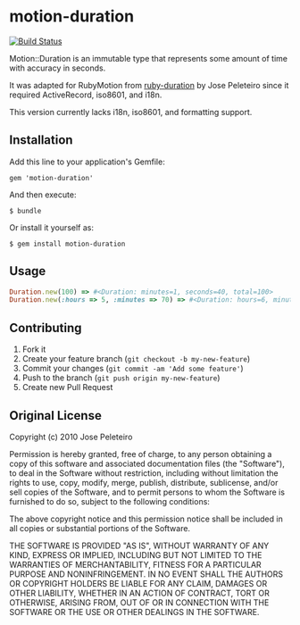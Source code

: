 # motion-duration

[![Build Status](https://travis-ci.org/OTGApps/motion-duration.svg)](https://travis-ci.org/OTGApps/motion-duration)

Motion::Duration is an immutable type that represents some amount of time with accuracy in seconds.

It was adapted for RubyMotion from [ruby-duration](https://github.com/peleteiro/ruby-duration) by Jose Peleteiro since it required ActiveRecord, iso8601, and i18n.

This version currently lacks i18n, iso8601, and formatting support.

## Installation

Add this line to your application's Gemfile:

    gem 'motion-duration'

And then execute:

    $ bundle

Or install it yourself as:

    $ gem install motion-duration

## Usage

```ruby
Duration.new(100) => #<Duration: minutes=1, seconds=40, total=100>
Duration.new(:hours => 5, :minutes => 70) => #<Duration: hours=6, minutes=10, total=22200>
```

## Contributing

1. Fork it
2. Create your feature branch (`git checkout -b my-new-feature`)
3. Commit your changes (`git commit -am 'Add some feature'`)
4. Push to the branch (`git push origin my-new-feature`)
5. Create new Pull Request

## Original License

Copyright (c) 2010 Jose Peleteiro

Permission is hereby granted, free of charge, to any person obtaining
a copy of this software and associated documentation files (the
"Software"), to deal in the Software without restriction, including
without limitation the rights to use, copy, modify, merge, publish,
distribute, sublicense, and/or sell copies of the Software, and to
permit persons to whom the Software is furnished to do so, subject to
the following conditions:

The above copyright notice and this permission notice shall be
included in all copies or substantial portions of the Software.

THE SOFTWARE IS PROVIDED "AS IS", WITHOUT WARRANTY OF ANY KIND,
EXPRESS OR IMPLIED, INCLUDING BUT NOT LIMITED TO THE WARRANTIES OF
MERCHANTABILITY, FITNESS FOR A PARTICULAR PURPOSE AND
NONINFRINGEMENT. IN NO EVENT SHALL THE AUTHORS OR COPYRIGHT HOLDERS BE
LIABLE FOR ANY CLAIM, DAMAGES OR OTHER LIABILITY, WHETHER IN AN ACTION
OF CONTRACT, TORT OR OTHERWISE, ARISING FROM, OUT OF OR IN CONNECTION
WITH THE SOFTWARE OR THE USE OR OTHER DEALINGS IN THE SOFTWARE.
